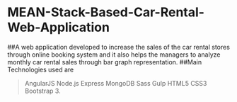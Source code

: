 # MEAN-Stack-Based-Car-Rental-Web-Application
##A web application developed to increase the sales of the car rental stores through online booking system and it also helps the managers to analyze monthly car rental sales through bar graph representation.
##Main Technologies used are 
> AngularJS
> Node.js
> Express
> MongoDB
> Sass
> Gulp
> HTML5
> CSS3
> Bootstrap 3.

